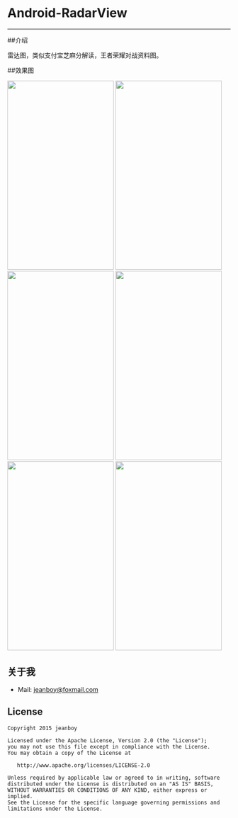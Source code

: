 # Android-RadarView

------

##介绍

雷达图，类似支付宝芝麻分解读，王者荣耀对战资料图。

##效果图

<img src="https://github.com/jeanboydev/Android-RadarView/blob/master/resources/1.jpg" width="240px" height="427px" />
<img src="https://github.com/jeanboydev/Android-RadarView/blob/master/resources/2.jpg" width="240px" height="427px" />
<img src="https://github.com/jeanboydev/Android-RadarView/blob/master/resources/3.jpg" width="240px" height="427px" />

<img src="https://github.com/jeanboydev/Android-RadarView/blob/master/resources/4.jpg" width="240px" height="427px" />
<img src="https://github.com/jeanboydev/Android-RadarView/blob/master/resources/5.jpg" width="240px" height="427px" />
<img src="https://github.com/jeanboydev/Android-RadarView/blob/master/resources/6.jpg" width="240px" height="427px" />



## 关于我

* Mail: jeanboy@foxmail.com

## License

    Copyright 2015 jeanboy

    Licensed under the Apache License, Version 2.0 (the "License");
    you may not use this file except in compliance with the License.
    You may obtain a copy of the License at

       http://www.apache.org/licenses/LICENSE-2.0

    Unless required by applicable law or agreed to in writing, software
    distributed under the License is distributed on an "AS IS" BASIS,
    WITHOUT WARRANTIES OR CONDITIONS OF ANY KIND, either express or implied.
    See the License for the specific language governing permissions and
    limitations under the License.


 [1]:https://github.com/jeanboydev/Android-RadarView/blob/master/resources/1.jpg
 [2]:https://github.com/jeanboydev/Android-RadarView/blob/master/resources/2.jpg
 [3]:https://github.com/jeanboydev/Android-RadarView/blob/master/resources/3.jpg
 [4]:https://github.com/jeanboydev/Android-RadarView/blob/master/resources/4.jpg
 [5]:https://github.com/jeanboydev/Android-RadarView/blob/master/resources/5.jpg
 [6]:https://github.com/jeanboydev/Android-RadarView/blob/master/resources/6.jpg


